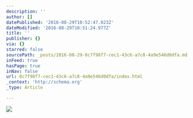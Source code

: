```yaml
---
description: ''
author: []
datePublished: '2016-08-29T10:52:47.023Z'
dateModified: '2016-08-29T10:51:24.977Z'
title: ''
publisher: {}
via: {}
starred: false
sourcePath: _posts/2016-08-29-8c7f98f7-cec1-43c6-a7c8-4a9e546d0dfa.md
inFeed: true
hasPage: true
inNav: false
url: 8c7f98f7-cec1-43c6-a7c8-4a9e546d0dfa/index.html
_context: 'http://schema.org'
_type: Article

---
```

![](https://the-grid-user-content.s3-us-west-2.amazonaws.com/ff38aadd-c962-45be-8f98-9a8fabcb5700.jpg)